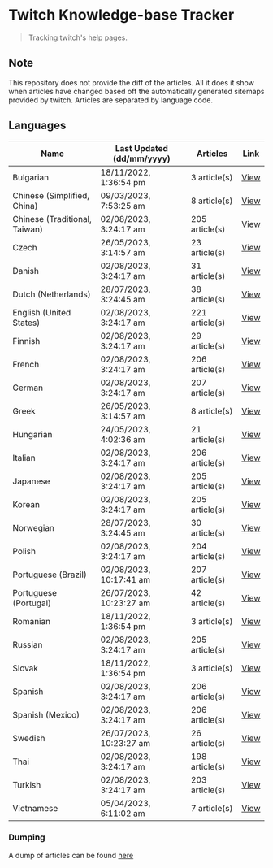 # Twitch Knowledge-base Tracker
> Tracking twitch's help pages. 

## Note
This repository does not provide the diff of the articles. All it does it show when articles have changed based
off the automatically generated sitemaps provided by twitch. Articles are separated by language code.

## Languages

| Name                          | Last Updated (dd/mm/yyyy) | Articles       | Link                   |
|-------------------------------|---------------------------|----------------|------------------------|
| Bulgarian                     | 18/11/2022, 1:36:54 pm    | 3 article(s)   | [View](docs/bg.md)     |
| Chinese (Simplified, China)   | 09/03/2023, 7:53:25 am    | 8 article(s)   | [View](docs/zh_CN.md)  |
| Chinese (Traditional, Taiwan) | 02/08/2023, 3:24:17 am    | 205 article(s) | [View](docs/zh_TW.md)  |
| Czech                         | 26/05/2023, 3:14:57 am    | 23 article(s)  | [View](docs/cs.md)     |
| Danish                        | 02/08/2023, 3:24:17 am    | 31 article(s)  | [View](docs/da.md)     |
| Dutch (Netherlands)           | 28/07/2023, 3:24:45 am    | 38 article(s)  | [View](docs/nl_NL.md)  |
| English (United States)       | 02/08/2023, 3:24:17 am    | 221 article(s) | [View](docs/en_US.md)  |
| Finnish                       | 02/08/2023, 3:24:17 am    | 29 article(s)  | [View](docs/fi.md)     |
| French                        | 02/08/2023, 3:24:17 am    | 206 article(s) | [View](docs/fr.md)     |
| German                        | 02/08/2023, 3:24:17 am    | 207 article(s) | [View](docs/de.md)     |
| Greek                         | 26/05/2023, 3:14:57 am    | 8 article(s)   | [View](docs/el.md)     |
| Hungarian                     | 24/05/2023, 4:02:36 am    | 21 article(s)  | [View](docs/hu.md)     |
| Italian                       | 02/08/2023, 3:24:17 am    | 206 article(s) | [View](docs/it.md)     |
| Japanese                      | 02/08/2023, 3:24:17 am    | 205 article(s) | [View](docs/ja.md)     |
| Korean                        | 02/08/2023, 3:24:17 am    | 205 article(s) | [View](docs/ko.md)     |
| Norwegian                     | 28/07/2023, 3:24:45 am    | 30 article(s)  | [View](docs/no.md)     |
| Polish                        | 02/08/2023, 3:24:17 am    | 204 article(s) | [View](docs/pl.md)     |
| Portuguese (Brazil)           | 02/08/2023, 10:17:41 am   | 207 article(s) | [View](docs/pt_BR.md)  |
| Portuguese (Portugal)         | 26/07/2023, 10:23:27 am   | 42 article(s)  | [View](docs/pt_PT.md)  |
| Romanian                      | 18/11/2022, 1:36:54 pm    | 3 article(s)   | [View](docs/ro.md)     |
| Russian                       | 02/08/2023, 3:24:17 am    | 205 article(s) | [View](docs/ru.md)     |
| Slovak                        | 18/11/2022, 1:36:54 pm    | 3 article(s)   | [View](docs/sk.md)     |
| Spanish                       | 02/08/2023, 3:24:17 am    | 206 article(s) | [View](docs/es.md)     |
| Spanish (Mexico)              | 02/08/2023, 3:24:17 am    | 206 article(s) | [View](docs/es_MX.md)  |
| Swedish                       | 26/07/2023, 10:23:27 am   | 26 article(s)  | [View](docs/sv.md)     |
| Thai                          | 02/08/2023, 3:24:17 am    | 198 article(s) | [View](docs/th.md)     |
| Turkish                       | 02/08/2023, 3:24:17 am    | 203 article(s) | [View](docs/tr.md)     |
| Vietnamese                    | 05/04/2023, 6:11:02 am    | 7 article(s)   | [View](docs/vi.md)     |

### Dumping
A dump of articles can be found [here](docs/RAW.md)